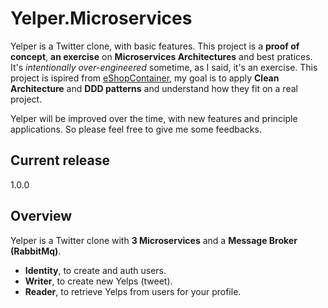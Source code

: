 # Yelper.Microservices
Yelper is a Twitter clone, with basic features. This project is a **proof of concept**, **an exercise** on **Microservices Architectures** and best pratices. It's *intentionally over-engineered* sometime, as I said, it's an exercise. This project is ispired from [eShopContainer](https://github.com/dotnet/eShop), my goal is to apply **Clean Architecture** and **DDD patterns** and understand how they fit on a real project. 

Yelper will be improved over the time, with new features and principle applications. So please feel free to give me some feedbacks.

## Current release
1.0.0

## Overview
Yelper is a Twitter clone with **3 Microservices** and a **Message Broker (RabbitMq)**.

- **Identity**, to create and auth users.
- **Writer**, to create new Yelps (tweet).
- **Reader**, to retrieve Yelps from users for your profile.
